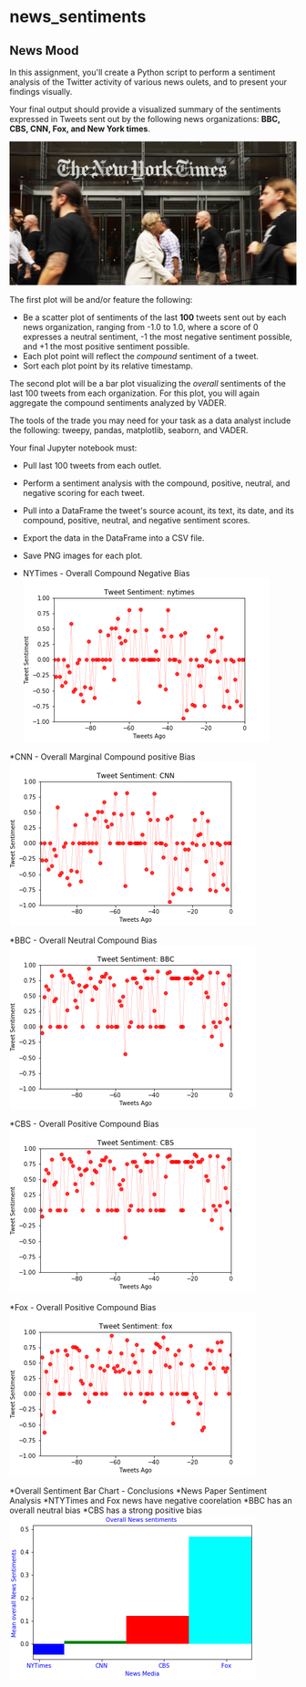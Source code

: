 # news_sentiments
## News Mood

In this assignment, you'll create a Python script to perform a sentiment analysis of the Twitter activity of various news oulets, and to present your findings visually.

Your final output should provide a visualized summary of the sentiments expressed in Tweets sent out by the following news organizations: __BBC, CBS, CNN, Fox, and New York times__.

![NewsMoods](Images/news.png)

The first plot will be and/or feature the following:

* Be a scatter plot of sentiments of the last __100__ tweets sent out by each news organization, ranging from -1.0 to 1.0, where a score of 0 expresses a neutral sentiment, -1 the most negative sentiment possible, and +1 the most positive sentiment possible.
* Each plot point will reflect the _compound_ sentiment of a tweet.
* Sort each plot point by its relative timestamp.

The second plot will be a bar plot visualizing the _overall_ sentiments of the last 100 tweets from each organization. For this plot, you will again aggregate the compound sentiments analyzed by VADER.

The tools of the trade you may need for your task as a data analyst include the following: tweepy, pandas, matplotlib, seaborn, and VADER.

Your final Jupyter notebook must:

* Pull last 100 tweets from each outlet.
* Perform a sentiment analysis with the compound, positive, neutral, and negative scoring for each tweet. 
* Pull into a DataFrame the tweet's source acount, its text, its date, and its compound, positive, neutral, and negative sentiment scores.
* Export the data in the DataFrame into a CSV file.
* Save PNG images for each plot.

* NYTimes - Overall Compound Negative Bias 
![NewsMoods](Images/nytimes.png)

*CNN - Overall Marginal Compound positive Bias
![NewsMoods](Images/CNN.png)

*BBC - Overall Neutral Compound Bias
![NewsMoods](Images/BBC.png)

*CBS - Overall Positive Compound Bias
![NewsMoods](Images/CBS.png)

*Fox - Overall Positive Compound Bias
![NewsMoods](Images/Fox.png)


*Overall Sentiment Bar Chart - Conclusions
*News Paper Sentiment Analysis
*NTYTimes and Fox news have negative coorelation
*BBC has an overall neutral bias
*CBS has a strong positive bias
![NewsMoods](Images/moods_bar.png)
